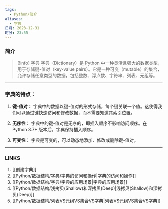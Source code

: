 ```yaml
---
tags:
  - Python/简介
aliases:
  - 字典
日月: 2023-12-31
时分: 23:55
---
```

### 简介

>[!info] 字典
>字典（Dictionary）是 Python 中一种灵活且强大的数据类型，用于存储键-值对（key-value pairs）。它是一种可变（mutable）的集合，允许存储任意类型的数据，包括整数、浮点数、字符串、列表、元组等。

---
### 字典的特点：

1. **键-值对：** 字典中的数据以键-值对的形式存储，每个键关联一个值。这使得我们可以通过键快速访问和修改数据，而不需要知道其索引位置。
    
2. **无序性：** 字典中的键-值对是无序的，即插入顺序不影响访问顺序。在 Python 3.7+ 版本后，字典保持插入顺序。
    
3. **可变性：** 字典是可变的，可以动态地添加、修改或删除键-值对。

---
### LINKS
1. [[创建字典]]
2. [[Python/数据结构/字典/字典的访问和操作|字典的访问和操作]]
3. [[Python/数据结构/字典/字典的应用场景|字典的应用场景]]
4. [[Python/数据结构/浅拷贝(Shallow)和深拷贝(Deep)|浅拷贝(Shallow)和深拷贝(Deep)]]
5. [[Python/数据结构/列表VS元组VS集合VS字典|列表VS元组VS集合VS字典]]